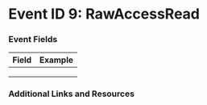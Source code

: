 # Event ID 9: RawAccessRead

### Event Fields
| Field        | Example           |
| ------------- | ------------- |
|  |  |
|  |  |
|  |  |

### Additional Links and Resources